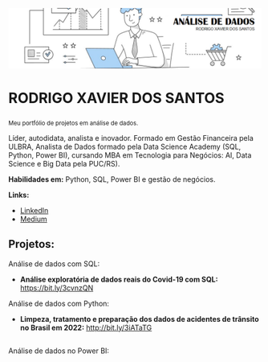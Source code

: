 ![](banner2_1.png)

# RODRIGO XAVIER DOS SANTOS
<sub>Meu portfólio de projetos em análise de dados.</sub>

Líder, autodidata, analista e inovador. Formado em Gestão Financeira pela ULBRA, Analista de Dados formado pela Data Science Academy (SQL, Python, Power BI), cursando MBA em Tecnologia para Negócios: AI, Data Science e Big Data pela PUC/RS).

**Habilidades em:** Python, SQL, Power BI e gestão de negócios.

**Links:**
* [LinkedIn](https://www.linkedin.com/in/rodrigo-xavier-dos-santos-75174110a/)
* [Medium](https://medium.com/@rodrigo.analise.dados)



## Projetos:
Análise de dados com SQL:

* **Análise exploratória de dados reais do Covid-19 com SQL:** https://bit.ly/3cvnzQN

Análise de dados com Python:

* **Limpeza, tratamento e preparação dos dados de acidentes de trânsito no Brasil em 2022:** http://bit.ly/3iATaTG

##

Análise de dados no Power BI:

##

